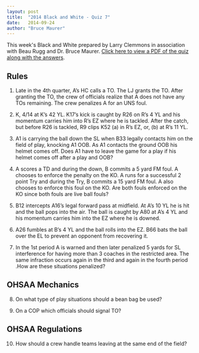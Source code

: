 ```yaml
---
layout: post
title:  "2014 Black and White - Quiz 7"
date:   2014-09-24
author: "Bruce Maurer"
---
```


This week's Black and White prepared by Larry Clemmons in association with Beau
Rugg and Dr. Bruce Maurer. [Click here to view a PDF of the quiz along with the
answers](https://storage.googleapis.com/ohsaa-websites/quizzes/2014/2014_black_and_white_quiz_7.pdf).

## Rules
1. Late in the 4th quarter, A’s HC calls a TO. The LJ grants the TO. After
   granting the TO, the crew of officials realize that A does not have any TOs
remaining. The crew penalizes A for an UNS foul.

2. K, 4/14 at K’s 42 YL. K17’s kick is caught by R26 on R’s 4 YL and his
   momentum carries him into R’s EZ where he is tackled. After the catch, but
before R26 is tackled, R9 clips K52 (a) in R’s EZ, or, (b) at R’s 11 YL.

3. A1 is carrying the ball down the SL when B33 legally contacts him on the
   field of play, knocking A1 OOB. As A1 contacts the ground OOB his helmet
comes off. Does A1 have to leave the game for a play if his helmet comes off
after a play and OOB?

4. A scores a TD and during the down, B commits a 5 yard FM foul. A chooses to
   enforce the penalty on the KO. A runs for a successful 2 point Try and during
the Try, B commits a 15 yard FM foul. A also chooses to enforce this foul on the
KO. Are both fouls enforced on the KO since both fouls are live ball fouls?

5. B12 intercepts A16’s legal forward pass at midfield. At A’s 10 YL he is hit
   and the ball pops into the air. The ball is caught by A80 at A’s 4 YL and his
momentum carries him into the EZ where he is downed.

6. A26 fumbles at B’s 4 YL and the ball rolls into the EZ. B66 bats the ball
   over the EL to prevent an opponent from recovering it.

7. In the 1st period A is warned and then later penalized 5 yards for SL
   interference for having more than 3 coaches in the restricted area. The same
infraction occurs again in the third and again in the fourth period .How are
these situations penalized?

## OHSAA Mechanics
8. On what type of play situations should a bean bag be used?

9. On a COP which officials should signal TO?

## OHSAA Regulations
10. How should a crew handle teams leaving at the same end of the field?
